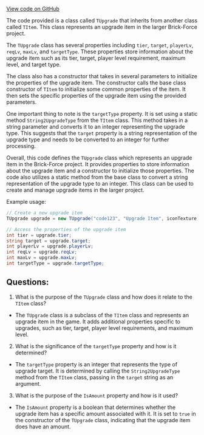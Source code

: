 [View code on GitHub](https://github.com/TieHaxJan/Brick-Force/Assembly-CSharp\TUpgrade.cs)

The code provided is a class called `TUpgrade` that inherits from another class called `TItem`. This class represents an upgrade item in the larger Brick-Force project. 

The `TUpgrade` class has several properties including `tier`, `target`, `playerLv`, `reqLv`, `maxLv`, and `targetType`. These properties store information about the upgrade item such as its tier, target, player level requirement, maximum level, and target type. 

The class also has a constructor that takes in several parameters to initialize the properties of the upgrade item. The constructor calls the base class constructor of `TItem` to initialize some common properties of the item. It then sets the specific properties of the upgrade item using the provided parameters. 

One important thing to note is the `targetType` property. It is set using a static method `String2UpgradeType` from the `TItem` class. This method takes in a string parameter and converts it to an integer representing the upgrade type. This suggests that the `target` property is a string representation of the upgrade type and needs to be converted to an integer for further processing. 

Overall, this code defines the `TUpgrade` class which represents an upgrade item in the Brick-Force project. It provides properties to store information about the upgrade item and a constructor to initialize those properties. The code also utilizes a static method from the base class to convert a string representation of the upgrade type to an integer. This class can be used to create and manage upgrade items in the larger project. 

Example usage:

```csharp
// Create a new upgrade item
TUpgrade upgrade = new TUpgrade("code123", "Upgrade Item", iconTexture, 1, 2, "targetType", 10, 5, 10, "This is an upgrade item", 4);

// Access the properties of the upgrade item
int tier = upgrade.tier;
string target = upgrade.target;
int playerLv = upgrade.playerLv;
int reqLv = upgrade.reqLv;
int maxLv = upgrade.maxLv;
int targetType = upgrade.targetType;
```
## Questions: 
 1. What is the purpose of the `TUpgrade` class and how does it relate to the `TItem` class? 
- The `TUpgrade` class is a subclass of the `TItem` class and represents an upgrade item in the game. It adds additional properties specific to upgrades, such as tier, target, player level requirements, and maximum level.

2. What is the significance of the `targetType` property and how is it determined? 
- The `targetType` property is an integer that represents the type of upgrade target. It is determined by calling the `String2UpgradeType` method from the `TItem` class, passing in the `target` string as an argument.

3. What is the purpose of the `IsAmount` property and how is it used? 
- The `IsAmount` property is a boolean that determines whether the upgrade item has a specific amount associated with it. It is set to `true` in the constructor of the `TUpgrade` class, indicating that the upgrade item does have an amount.